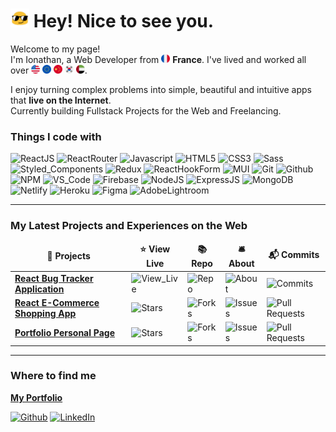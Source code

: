 <h1><img src="./assets/cool.gif" width="30"/> Hey! Nice to see you.</h1>

<p>
Welcome to my page! </br>
I'm Ionathan, a Web Developer from <img src="./assets/france.png" width="14" display='inline-block'> <b>France</b>. 
I've lived and worked all over 
<img src="./assets/united states.png" width="14" display='inline-block'> 
<img src="./assets/european union.png" width="14" display='inline-block'> 
<img src="./assets/china.png" width="14" display='inline-block'> 
<img src="./assets/south korea.png" width="14" display='inline-block'> 
<img src="./assets/united arab emirates.png" width="14" display='inline-block'>.
</p>

<p>
I enjoy turning complex problems into simple, beautiful and intuitive apps that <b>live on the Internet</b>.
</br>
Currently building Fullstack Projects for the Web and Freelancing.
</p>

<h3>Things I code with</h3>
<p>
  <img alt="ReactJS" src="https://img.shields.io/badge/react-%2320232a.svg?style=for-the-badge&logo=react&logoColor=%2361DAFB" height="25"/>
  <img alt="ReactRouter" src="https://img.shields.io/badge/React_Router-CA4245?style=for-the-badge&logo=react-router&logoColor=white" height="25"/>
  <img alt="Javascript" src="https://img.shields.io/badge/javascript-%23323330.svg?style=for-the-badge&logo=javascript&logoColor=%23F7DF1E" height="25"/>
  <img alt="HTML5" src="https://img.shields.io/badge/html5-%23E34F26.svg?style=for-the-badge&logo=html5&logoColor=white" height="25"/>
  <img alt="CSS3" src="https://img.shields.io/badge/css3-%231572B6.svg?style=for-the-badge&logo=css3&logoColor=white" height="25"/>
  <img alt="Sass" src="https://img.shields.io/badge/SASS-hotpink.svg?style=for-the-badge&logo=SASS&logoColor=white" height="25"/>
  <img alt="Styled_Components" src="https://img.shields.io/badge/styled--components-DB7093?style=for-the-badge&logo=styled-components&logoColor=white" height="25"/>
  <img alt="Redux" src="https://img.shields.io/badge/redux-%23593d88.svg?style=for-the-badge&logo=redux&logoColor=white" height="25"/>
  <img alt="ReactHookForm" src="https://img.shields.io/badge/React%20Hook%20Form-%23EC5990.svg?style=for-the-badge&logo=reacthookform&logoColor=white" height="25"/>
  <img alt="MUI" src="https://img.shields.io/badge/MUI-%230081CB.svg?style=for-the-badge&logo=mui&logoColor=white" height="25"/>
  <img alt="Git" src="https://img.shields.io/badge/git-%23F05033.svg?style=for-the-badge&logo=git&logoColor=white" height="25"/>
  <img alt="Github" src="https://img.shields.io/badge/github-%23121011.svg?style=for-the-badge&logo=github&logoColor=white" height="25"/>
  <img alt="NPM" src="https://img.shields.io/badge/NPM-%23000000.svg?style=for-the-badge&logo=npm&logoColor=white" height="25"/>
  <img alt="VS_Code" src="https://img.shields.io/badge/Visual%20Studio%20Code-0078d7.svg?style=for-the-badge&logo=visual-studio-code&logoColor=white" height="25"/>
  <img alt="Firebase" src="https://img.shields.io/badge/Firebase-039BE5?style=for-the-badge&logo=Firebase&logoColor=white" height="25"/>
  <img alt="NodeJS" src="https://img.shields.io/badge/node.js-6DA55F?style=for-the-badge&logo=node.js&logoColor=white" height="25"/>
  <img alt="ExpressJS" src="https://img.shields.io/badge/express.js-%23404d59.svg?style=for-the-badge&logo=express&logoColor=%2361DAFB" height="25"/>
  <img alt="MongoDB" src="https://img.shields.io/badge/MongoDB-%234ea94b.svg?style=for-the-badge&logo=mongodb&logoColor=white" height="25"/>
  <img alt="Netlify" src="https://img.shields.io/badge/netlify-%23000000.svg?style=for-the-badge&logo=netlify&logoColor=#00C7B7" height="25"/>
  <img alt="Heroku" src="https://img.shields.io/badge/heroku-%23430098.svg?style=for-the-badge&logo=heroku&logoColor=white" height="25"/>
  <img alt="Figma" src="https://img.shields.io/badge/figma-%23F24E1E.svg?style=for-the-badge&logo=figma&logoColor=white" height="25"/>
  <img alt="AdobeLightroom" src="https://img.shields.io/badge/Adobe%20Lightroom-31A8FF.svg?style=for-the-badge&logo=Adobe%20Lightroom&logoColor=white" height="25"/>
</p>

------------
<h3>My Latest Projects and Experiences on the Web</h3>
<table>
  <thead align="center">
    <tr border: none;>
      <td><b>🎁 Projects</b></td>
      <td><b>⭐ View Live</b></td>
      <td><b>📚 Repo</b></td>
      <td><b>🛎 About</b></td>
      <td><b>📬 Commits</b></td>
    </tr>
  </thead>
  <tbody>
    <tr>
      <td><a href="https://github.com/IonathanG/react-bug-tracker"><b>React Bug Tracker Application</b></a></td>
      <td><img alt="View_Live" src="https://img.shields.io/github/stars/thmsgbrt/react-simple-pull-to-refresh?style=flat-square&labelColor=343b41"/></td>
      <td><img alt="Repo" src="https://img.shields.io/github/forks/thmsgbrt/react-simple-pull-to-refresh?style=flat-square&labelColor=343b41"/></td>
      <td><img alt="About" src="https://img.shields.io/github/issues/thmsgbrt/react-simple-pull-to-refresh?style=flat-square&labelColor=343b41"/></td>
      <td><img alt="Commits" src="https://img.shields.io/github/issues-pr/thmsgbrt/react-simple-pull-to-refresh?style=flat-square&labelColor=343b41"/></td>
    </tr>
	  <tr>
      <td><a href="https://github.com/IonathanG/react-ecommerce-redux-back"><b>React E-Commerce Shopping App</b></a></td>
      <td><img alt="Stars" src="https://img.shields.io/github/stars/thmsgbrt/Chrome-Extension-with-React-and-Typescript-Starter-Pack?style=flat-square&labelColor=343b41"/></td>
      <td><img alt="Forks" src="https://img.shields.io/github/forks/thmsgbrt/Chrome-Extension-with-React-and-Typescript-Starter-Pack?style=flat-square&labelColor=343b41"/></td>
      <td><img alt="Issues" src="https://img.shields.io/github/issues/thmsgbrt/Chrome-Extension-with-React-and-Typescript-Starter-Pack?style=flat-square&labelColor=343b41"/></td>
      <td><img alt="Pull Requests" src="https://img.shields.io/github/issues-pr/thmsgbrt/Chrome-Extension-with-React-and-Typescript-Starter-Pack?style=flat-square&labelColor=343b41"/></td>
    </tr>
    <tr>
      <td><a href="https://github.com/IonathanG/portfolio_dev"><b>Portfolio Personal Page</b></a></td>
      <td><img alt="Stars" src="https://img.shields.io/github/stars/thmsgbrt/nodejs-typescript-express-apollo-graphql-starter?style=flat-square&labelColor=343b41"/></td>
      <td><img alt="Forks" src="https://img.shields.io/github/forks/thmsgbrt/nodejs-typescript-express-apollo-graphql-starter?style=flat-square&labelColor=343b41"/></td>
      <td><img alt="Issues" src="https://img.shields.io/github/issues/thmsgbrt/nodejs-typescript-express-apollo-graphql-starter?style=flat-square&labelColor=343b41"/></td>
      <td><img alt="Pull Requests" src="https://img.shields.io/github/issues-pr/thmsgbrt/nodejs-typescript-express-apollo-graphql-starter?style=flat-square&labelColor=343b41"/></td>
    </tr>
  </tbody>
</table>

------------
<h3>Where to find me</h3>
<p>
<a href="https://ionathan-gusmini-dev.netlify.app/" target="_blank"><b>My Portfolio</b></a>
</p>
<p>
<a href="https://github.com/IonathanG" target="_blank"><img alt="Github" src="https://img.shields.io/badge/GitHub-%2312100E.svg?&style=for-the-badge&logo=Github&logoColor=white" /></a> 
<a href="https://www.linkedin.com/in/ionathan-gusmini" target="_blank"><img alt="LinkedIn" src="https://img.shields.io/badge/linkedin-%230077B5.svg?&style=for-the-badge&logo=linkedin&logoColor=white" /></a> 
</p>
